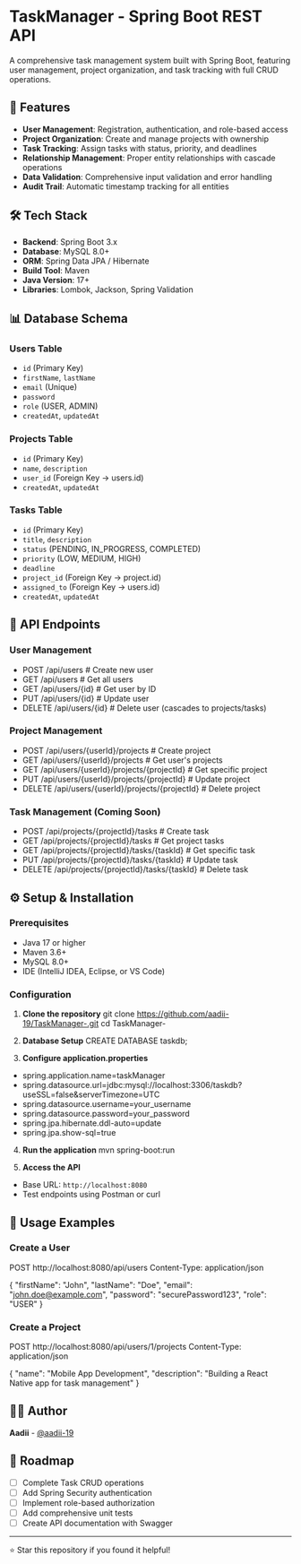# TaskManager - Spring Boot REST API

A comprehensive task management system built with Spring Boot, featuring user management, project organization, and task tracking with full CRUD operations.

## 🚀 Features

- **User Management**: Registration, authentication, and role-based access
- **Project Organization**: Create and manage projects with ownership
- **Task Tracking**: Assign tasks with status, priority, and deadlines
- **Relationship Management**: Proper entity relationships with cascade operations
- **Data Validation**: Comprehensive input validation and error handling
- **Audit Trail**: Automatic timestamp tracking for all entities

## 🛠️ Tech Stack

- **Backend**: Spring Boot 3.x
- **Database**: MySQL 8.0+
- **ORM**: Spring Data JPA / Hibernate
- **Build Tool**: Maven
- **Java Version**: 17+
- **Libraries**: Lombok, Jackson, Spring Validation

## 📊 Database Schema

### Users Table
- `id` (Primary Key)
- `firstName`, `lastName`
- `email` (Unique)
- `password`
- `role` (USER, ADMIN)
- `createdAt`, `updatedAt`

### Projects Table
- `id` (Primary Key)
- `name`, `description`
- `user_id` (Foreign Key → users.id)
- `createdAt`, `updatedAt`

### Tasks Table
- `id` (Primary Key)
- `title`, `description`
- `status` (PENDING, IN_PROGRESS, COMPLETED)
- `priority` (LOW, MEDIUM, HIGH)
- `deadline`
- `project_id` (Foreign Key → project.id)
- `assigned_to` (Foreign Key → users.id)
- `createdAt`, `updatedAt`

## 🔗 API Endpoints

### User Management
- POST /api/users                                    # Create new user
- GET /api/users                                     # Get all users
- GET /api/users/{id}                                # Get user by ID
- PUT /api/users/{id}                                # Update user
- DELETE /api/users/{id}                             # Delete user (cascades to projects/tasks)


### Project Management
- POST /api/users/{userId}/projects                  # Create project
- GET /api/users/{userId}/projects                   # Get user's projects
- GET /api/users/{userId}/projects/{projectId}       # Get specific project
- PUT /api/users/{userId}/projects/{projectId}       # Update project
- DELETE /api/users/{userId}/projects/{projectId}    # Delete project


### Task Management (Coming Soon)
- POST /api/projects/{projectId}/tasks               # Create task
- GET /api/projects/{projectId}/tasks                # Get project tasks
- GET /api/projects/{projectId}/tasks/{taskId}       # Get specific task
- PUT /api/projects/{projectId}/tasks/{taskId}       # Update task
- DELETE /api/projects/{projectId}/tasks/{taskId}    # Delete task

## ⚙️ Setup & Installation

### Prerequisites
- Java 17 or higher
- Maven 3.6+
- MySQL 8.0+
- IDE (IntelliJ IDEA, Eclipse, or VS Code)

### Configuration

1. **Clone the repository**
git clone https://github.com/aadii-19/TaskManager-.git
cd TaskManager-

2. **Database Setup**
CREATE DATABASE taskdb;

3. **Configure application.properties**
- spring.application.name=taskManager
- spring.datasource.url=jdbc:mysql://localhost:3306/taskdb?useSSL=false&serverTimezone=UTC
- spring.datasource.username=your_username
- spring.datasource.password=your_password
- spring.jpa.hibernate.ddl-auto=update
- spring.jpa.show-sql=true


4. **Run the application**
mvn spring-boot:run

5. **Access the API**
- Base URL: `http://localhost:8080`
- Test endpoints using Postman or curl

## 📝 Usage Examples

### Create a User
POST http://localhost:8080/api/users
Content-Type: application/json

{
"firstName": "John",
"lastName": "Doe",
"email": "john.doe@example.com",
"password": "securePassword123",
"role": "USER"
}

### Create a Project
POST http://localhost:8080/api/users/1/projects
Content-Type: application/json

{
"name": "Mobile App Development",
"description": "Building a React Native app for task management"
}

## 👨‍💻 Author

**Aadii** - [@aadii-19](https://github.com/aadii-19)

## 🔮 Roadmap

- [ ] Complete Task CRUD operations
- [ ] Add Spring Security authentication
- [ ] Implement role-based authorization
- [ ] Add comprehensive unit tests
- [ ] Create API documentation with Swagger

---

⭐ Star this repository if you found it helpful!
